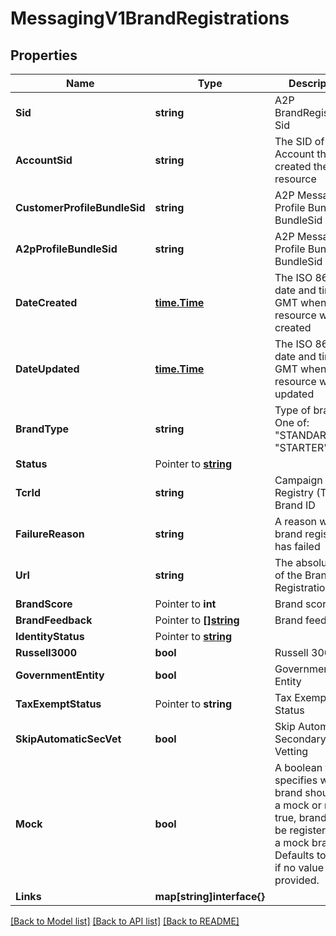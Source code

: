 # MessagingV1BrandRegistrations

## Properties

Name | Type | Description | Notes
------------ | ------------- | ------------- | -------------
**Sid** | **string** | A2P BrandRegistration Sid |[optional] 
**AccountSid** | **string** | The SID of the Account that created the resource |[optional] 
**CustomerProfileBundleSid** | **string** | A2P Messaging Profile Bundle BundleSid |[optional] 
**A2pProfileBundleSid** | **string** | A2P Messaging Profile Bundle BundleSid |[optional] 
**DateCreated** | [**time.Time**](time.Time.md) | The ISO 8601 date and time in GMT when the resource was created |[optional] 
**DateUpdated** | [**time.Time**](time.Time.md) | The ISO 8601 date and time in GMT when the resource was last updated |[optional] 
**BrandType** | **string** | Type of brand. One of: \"STANDARD\", \"STARTER\". |[optional] 
**Status** | Pointer to [**string**](BrandRegistrationsEnumStatus.md) |  |
**TcrId** | **string** | Campaign Registry (TCR) Brand ID |[optional] 
**FailureReason** | **string** | A reason why brand registration has failed |[optional] 
**Url** | **string** | The absolute URL of the Brand Registration |[optional] 
**BrandScore** | Pointer to **int** | Brand score |
**BrandFeedback** | Pointer to [**[]string**](BrandRegistrationsEnumBrandFeedback.md) | Brand feedback |
**IdentityStatus** | Pointer to [**string**](BrandRegistrationsEnumIdentityStatus.md) |  |
**Russell3000** | **bool** | Russell 3000 |[optional] 
**GovernmentEntity** | **bool** | Government Entity |[optional] 
**TaxExemptStatus** | Pointer to **string** | Tax Exempt Status |
**SkipAutomaticSecVet** | **bool** | Skip Automatic Secondary Vetting |[optional] 
**Mock** | **bool** | A boolean that specifies whether brand should be a mock or not. If true, brand will be registered as a mock brand. Defaults to false if no value is provided. |[optional] 
**Links** | **map[string]interface{}** |  |[optional] 

[[Back to Model list]](../README.md#documentation-for-models) [[Back to API list]](../README.md#documentation-for-api-endpoints) [[Back to README]](../README.md)


